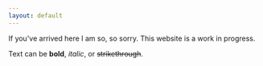 ```yaml
---
layout: default
---
```


If you've arrived here I am so, so sorry. This website is a work in progress.


Text can be **bold**, _italic_, or ~~strikethrough~~.
